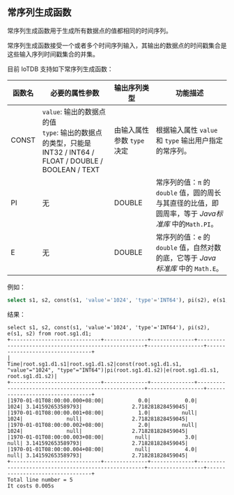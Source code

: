 <!--

    Licensed to the Apache Software Foundation (ASF) under one
    or more contributor license agreements.  See the NOTICE file
    distributed with this work for additional information
    regarding copyright ownership.  The ASF licenses this file
    to you under the Apache License, Version 2.0 (the
    "License"); you may not use this file except in compliance
    with the License.  You may obtain a copy of the License at
    
        http://www.apache.org/licenses/LICENSE-2.0
    
    Unless required by applicable law or agreed to in writing,
    software distributed under the License is distributed on an
    "AS IS" BASIS, WITHOUT WARRANTIES OR CONDITIONS OF ANY
    KIND, either express or implied.  See the License for the
    specific language governing permissions and limitations
    under the License.

-->

## 常序列生成函数

常序列生成函数用于生成所有数据点的值都相同的时间序列。

常序列生成函数接受一个或者多个时间序列输入，其输出的数据点的时间戳集合是这些输入序列时间戳集合的并集。

目前 IoTDB 支持如下常序列生成函数：

| 函数名 | 必要的属性参数                                               | 输出序列类型               | 功能描述                                                     |
| ------ | ------------------------------------------------------------ | -------------------------- | ------------------------------------------------------------ |
| CONST  | `value`: 输出的数据点的值 <br />`type`: 输出的数据点的类型，只能是 INT32 / INT64 / FLOAT / DOUBLE / BOOLEAN / TEXT | 由输入属性参数 `type` 决定 | 根据输入属性 `value` 和 `type` 输出用户指定的常序列。        |
| PI     | 无                                                           | DOUBLE                     | 常序列的值：`π` 的 `double` 值，圆的周长与其直径的比值，即圆周率，等于 *Java标准库* 中的`Math.PI`。 |
| E      | 无                                                           | DOUBLE                     | 常序列的值：`e` 的 `double` 值，自然对数的底，它等于 *Java 标准库*  中的 `Math.E`。 |

例如：

```   sql
select s1, s2, const(s1, 'value'='1024', 'type'='INT64'), pi(s2), e(s1, s2) from root.sg1.d1; 
```

结果：

```
select s1, s2, const(s1, 'value'='1024', 'type'='INT64'), pi(s2), e(s1, s2) from root.sg1.d1; 
+-----------------------------+--------------+--------------+-----------------------------------------------------+------------------+---------------------------------+
|                         Time|root.sg1.d1.s1|root.sg1.d1.s2|const(root.sg1.d1.s1, "value"="1024", "type"="INT64")|pi(root.sg1.d1.s2)|e(root.sg1.d1.s1, root.sg1.d1.s2)|
+-----------------------------+--------------+--------------+-----------------------------------------------------+------------------+---------------------------------+
|1970-01-01T08:00:00.000+08:00|           0.0|           0.0|                                                 1024| 3.141592653589793|                2.718281828459045|
|1970-01-01T08:00:00.001+08:00|           1.0|          null|                                                 1024|              null|                2.718281828459045|
|1970-01-01T08:00:00.002+08:00|           2.0|          null|                                                 1024|              null|                2.718281828459045|
|1970-01-01T08:00:00.003+08:00|          null|           3.0|                                                 null| 3.141592653589793|                2.718281828459045|
|1970-01-01T08:00:00.004+08:00|          null|           4.0|                                                 null| 3.141592653589793|                2.718281828459045|
+-----------------------------+--------------+--------------+-----------------------------------------------------+------------------+---------------------------------+
Total line number = 5
It costs 0.005s
```
